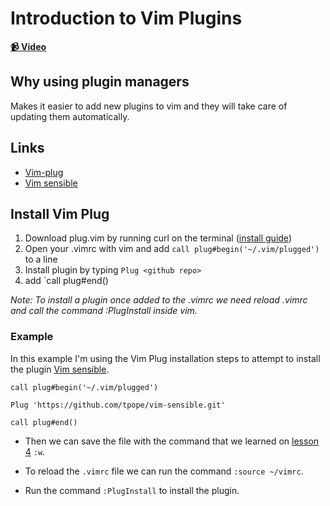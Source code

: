 # Introduction to Vim Plugins

**[📹 Video](https://egghead.io/lessons/misc-introduction-to-vim-plugins)**

## Why using plugin managers

Makes it easier to add new plugins to vim and they will take care of updating them automatically.

## Links

- [Vim-plug](https://github.com/junegunn/vim-plug)
- [Vim sensible](https://github.com/tpope/vim-sensible)

## Install Vim Plug

1. Download plug.vim by running curl on the terminal ([install guide](https://github.com/junegunn/vim-plug/blob/master/README.md#installation))
2. Open your .vimrc with vim and add `call plug#begin('~/.vim/plugged')` to a line
3. Install plugin by typing `Plug <github repo>`
4. add `call plug#end()

_Note: To install a plugin once added to the .vimrc we need reload .vimrc and call the command :PlugInstall inside vim._

### Example

In this example I'm using the Vim Plug installation steps to attempt to install the plugin [Vim sensible](https://github.com/tpope/vim-sensible).

```vim
call plug#begin('~/.vim/plugged')

Plug 'https://github.com/tpope/vim-sensible.git'

call plug#end()
```

- Then we can save the file with the command that we learned on [lesson 4](04-saving-files-in-vim.md) `:w`.

- To reload the `.vimrc` file we can run the command `:source ~/vimrc`.

- Run the command `:PlugInstall` to install the plugin.
